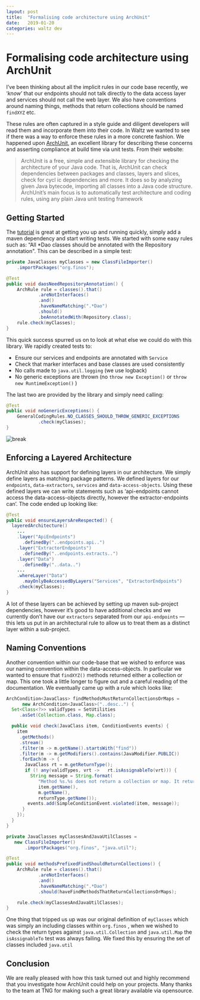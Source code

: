 ```yaml
---
layout: post
title:  "Formalising code architecture using ArchUnit"
date:   2019-01-20
categories: waltz dev
---
```


# Formalising code architecture using ArchUnit

I’ve been thinking about all the implicit rules in our code base recently, we ‘_know_’ 
that our endpoints should not talk directly to the data access layer and services should 
not call the web layer. We also have conventions around naming things, methods that
return collections should be named `findXYZ` etc.

These rules are often captured in a style guide and diligent developers will read them 
and incorporate them into their code. In Waltz we wanted to see if there was a way to 
enforce these rules in a more concrete fashion. We happened
upon [ArchUnit](https://www.archunit.org/), an excellent library for describing 
these concerns and asserting compliance at build time via unit tests. From their website:

> ArchUnit is a free, simple and extensible library for checking the 
> architecture of your Java code. That is, ArchUnit can check dependencies 
> between packages and classes, layers and slices, check for cycl ic dependencies 
> and more. It does so by analyzing given Java bytecode, importing all classes 
> into a Java code structure. ArchUnit’s main focus is to automatically test 
> architecture and coding rules, using any plain Java unit testing framework


## Getting Started

The [tutorial](https://www.archunit.org/getting-started) is great at getting 
you up and running quickly, simply add a maven dependency and start writing 
tests. We started with some easy rules such as: “All *Dao classes should 
be annotated with the Repository annotation". This can be described in a simple test:

```java
private JavaClasses myClasses = new ClassFileImporter()
    .importPackages("org.finos");

@Test
public void daosNeedRepositoryAnnotation() {
    ArchRule rule = classes().that()
            .areNotInterfaces()
            .and()
            .haveNameMatching(".*Dao")
            .should()
            .beAnnotatedWith(Repository.class);
    rule.check(myClasses);
}
```

This quick success spurred us on to look at what else we could do with this library. 
We rapidly created tests to:

- Ensure our services and endpoints are annotated with `Service`
- Check that marker interfaces and base classes are used consistently
- No calls made to `java.util.logging` (we use logback)
- No generic exceptions are thrown (no `throw new Exception()` or `throw new RuntimeException()` )

The last two are provided by the library and simply need calling:

```java
@Test
public void noGenericExceptions() {
    GeneralCodingRules.NO_CLASSES_SHOULD_THROW_GENERIC_EXCEPTIONS
            .check(myClasses);
}
```

![break](https://miro.medium.com/max/1400/1*mxIJL13jOctemvZK57aMbA.png)

## Enforcing a Layered Architecture

ArchUnit also has support for defining layers in our architecture. We simply 
define layers as matching package patterns. We defined layers for our 
`endpoints`, `data-extractors`, `services` and `data-access-objects`. Using these 
defined layers we can write statements such as ‘api-endpoints cannot access the 
data-access-objects directly, however the extractor-endpoints can’. The code ended
up looking like:

```java
@Test
public void ensureLayersAreRespected() {
  layeredArchitecture()
    ...
    .layer("ApiEndpoints")
      .definedBy("..endpoints.api..")
    .layer("ExtractorEndpoints")
      .definedBy("..endpoints.extracts..")
    .layer("Data")
      .definedBy("..data..")
    ...
    .whereLayer("Data")
      .mayOnlyBeAccessedByLayers("Services", "ExtractorEndpoints")
    .check(myClasses);
}
```

A lot of these layers can be achieved by setting up maven sub-project 
dependencies, however it’s good to have additional checks and we currently 
don’t have our `extractors` separated from our `api-endpoints` — this lets us
put in an architectural rule to allow us to treat them as a distinct 
layer within a sub-project.


## Naming Conventions

Another convention within our code-base that we wished to enforce was our 
naming convention within the data-access-objects. In particular we wanted 
to ensure that `findXYZ()` methods returned either a collection or map. 
This one took a little longer to figure out and a careful reading of the 
documentation. We eventually came up with a rule which looks like:

```java
ArchCondition<JavaClass> findMethodsMustReturnCollectionsOrMaps =
      new ArchCondition<JavaClass>("..desc..") {
  Set<Class<?>> validTypes = SetUtilities
     .asSet(Collection.class, Map.class);

  public void check(JavaClass item, ConditionEvents events) {
    item
     .getMethods()
     .stream()
     .filter(m -> m.getName().startsWith("find"))
     .filter(m -> m.getModifiers().contains(JavaModifier.PUBLIC))
     .forEach(m -> {
       JavaClass rt = m.getReturnType();
       if (! any(validTypes, vrt ->   rt.isAssignableTo(vrt))) {
         String message = String.format(
            "Method %s.%s does not return a collection or map. It returns: %s",
            item.getName(),
            m.getName(),
            returnType.getName());
        events.add(SimpleConditionEvent.violated(item, message));
      }
    });
  }
}

private JavaClasses myClassesAndJavaUtilClasses = 
   new ClassFileImporter()
       .importPackages("org.finos", "java.util");

@Test
public void methodsPrefixedFindShouldReturnCollections() {
    ArchRule rule = classes().that()
            .areNotInterfaces()
            .and()
            .haveNameMatching(".*Dao")
            .should(haveFindMethodsThatReturnCollectionsOrMaps);

    rule.check(myClassesAndJavaUtilClasses);
}
```

One thing that tripped us up was our original definition of `myClasses` which 
was simply an including classes within `org.finos` , when we wished to check 
the return types against `java.util.Collection` and `java.util.Map` the `isAssignableTo` 
test was always failing. We fixed this by ensuring the set of classes included `java.util`


## Conclusion

We are really pleased with how this task turned out and highly recommend that you 
investigate how ArchUnit could help on your projects. Many thanks to the team at 
TNG for making such a great library available via opensource.
